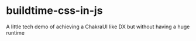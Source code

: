 # buildtime-css-in-js
A little tech demo of achieving a ChakraUI like DX but without having a huge runtime

